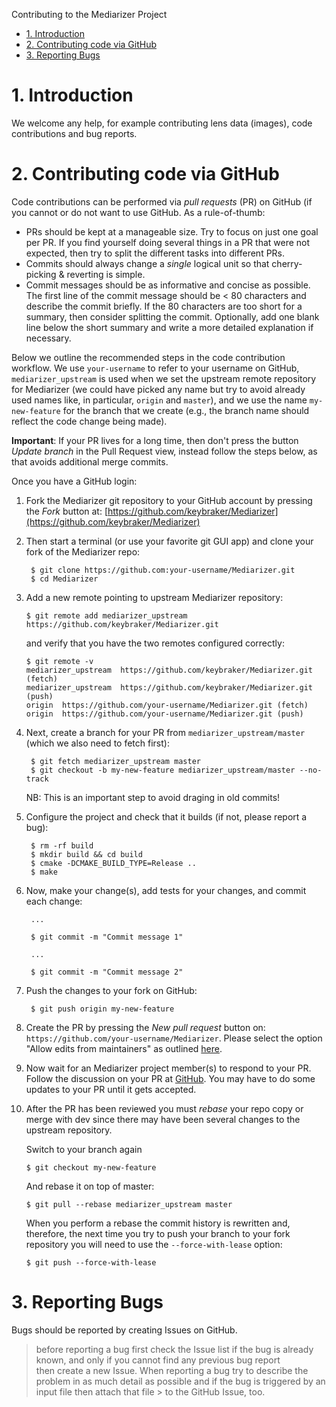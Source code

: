 Contributing to the Mediarizer Project
* [1. Introduction](#1-introduction)
* [2. Contributing code via GitHub](#2-contributing-code-via-github)
* [3. Reporting Bugs](#5-reporting-bugs)

# 1. Introduction #

We welcome any help, for example contributing lens data (images), code contributions and bug reports.

# 2. Contributing code via GitHub #

Code contributions can be performed via *pull requests* (PR) on GitHub (if you cannot or do not want to use GitHub.
As a rule-of-thumb:

- PRs should be kept at a manageable size. Try to focus on just one goal per PR. If you find yourself doing several things in a PR that were not expected,
  then try to split the different tasks into different PRs.
- Commits should always change a *single* logical unit so that cherry-picking & reverting is simple.
- Commit messages should be as informative and concise as possible. The first line of the commit message should be < 80 characters and
  describe the commit briefly. If the 80 characters are too short for a summary, then consider splitting the commit. Optionally, add one blank line
  below the short summary and write a more detailed explanation if necessary.

Below we outline the recommended steps in the code contribution workflow. We use `your-username` to refer to your username on GitHub, `mediarizer_upstream` is used when we
set the upstream remote repository for Mediarizer (we could have picked any name but try to avoid already used names like, in particular, `origin` and `master`), and
we use the name `my-new-feature` for the branch that we create (e.g., the branch name should reflect the code change being made).

**Important**: If your PR lives for a long time, then don't press the button _Update branch_ in the Pull Request view, instead follow the steps below, as
that avoids additional merge commits.

Once you have a GitHub login:

1. Fork the Mediarizer git repository to your GitHub account by pressing the _Fork_ button at: [https://github.com/keybraker/Mediarizer](https://github.com/keybraker/Mediarizer)

2. Then start a terminal (or use your favorite git GUI app) and clone your fork of the Mediarizer repo:

        $ git clone https://github.com:your-username/Mediarizer.git
        $ cd Mediarizer

3.  Add a new remote pointing to upstream Mediarizer repository:

        $ git remote add mediarizer_upstream https://github.com/keybraker/Mediarizer.git

    and verify that you have the two remotes configured correctly:

        $ git remote -v
        mediarizer_upstream  https://github.com/keybraker/Mediarizer.git (fetch)
        mediarizer_upstream  https://github.com/keybraker/Mediarizer.git (push)
        origin  https://github.com/your-username/Mediarizer.git (fetch)
        origin  https://github.com/your-username/Mediarizer.git (push)

4. Next, create a branch for your PR from `mediarizer_upstream/master` (which we also need to fetch first):

        $ git fetch mediarizer_upstream master
        $ git checkout -b my-new-feature mediarizer_upstream/master --no-track

    NB: This is an important step to avoid draging in old commits!

5. Configure the project and check that it builds (if not, please report a bug):

        $ rm -rf build
        $ mkdir build && cd build
        $ cmake -DCMAKE_BUILD_TYPE=Release ..
        $ make

6. Now, make your change(s), add tests for your changes, and commit each change:

        ...

        $ git commit -m "Commit message 1"

        ...

        $ git commit -m "Commit message 2"

7. Push the changes to your fork on GitHub:

        $ git push origin my-new-feature

8. Create the PR by pressing the _New pull request_ button on: `https://github.com/your-username/Mediarizer`. Please select the option "Allow edits from maintainers" as outlined [here](https://help.github.com/en/articles/allowing-changes-to-a-pull-request-branch-created-from-a-fork).

9. Now wait for an Mediarizer project member(s) to respond to your PR. Follow the discussion on your PR at [GitHub](https://github.com/keybraker/Mediarizer/pulls).
    You may have to do some updates to your PR until it gets accepted.

10. After the PR has been reviewed you must _rebase_ your repo copy or merge with dev since there may have been several changes to the upstream repository.

    Switch to your branch again

        $ git checkout my-new-feature

    And rebase it on top of master:

        $ git pull --rebase mediarizer_upstream master

    When you perform a rebase the commit history is rewritten and, therefore, the next time you try to push your branch to your fork repository you will need to use
    the `--force-with-lease` option:

        $ git push --force-with-lease

# 3. Reporting Bugs #

Bugs should be reported by creating Issues on GitHub.
> before reporting a bug first check the Issue list if the bug is already known, and only if you cannot find any previous bug report<br>
> then create a new Issue. When reporting a bug try to describe the problem in as much detail as possible and if the bug is triggered by an input file then attach that file > to the GitHub Issue, too.
